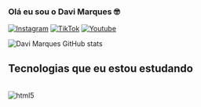 ### Olá eu sou o Davi Marques 🤓

[![Instagram](https://img.shields.io/badge/Instagram-E4405F?style=for-the-badge&logo=instagram&logoColor=white)](https://www.instagram.com/davimrques/)
[![TikTok](https://img.shields.io/badge/TikTok-000000?style=for-the-badge&logo=tiktok&logoColor=white)](https://www.tiktok.com/@davimrques)
[![Youtube](https://img.shields.io/badge/YouTube-FF0000?style=for-the-badge&logo=youtube&logoColor=white)](https://www.youtube.com/channel/UCYQ9XAq5LpNodPc2UfOpm_Q)

![Davi Marques GitHub stats](https://github-readme-stats.vercel.app/api?username=davimrques&show_icons=true&theme=dark)

## Tecnologias que eu estou estudando


<div style="display: inline_block"> <br/>
    <img align="center" alt="html5" src="https://www.google.com/url?sa=i&url=https%3A%2F%2Flogowik.com%2Fpython-vector-logo-4431.html&psig=AOvVaw13g1C6HKEANmxdVqxJKdzR&ust=1707431102965000&source=images&cd=vfe&opi=89978449&ved=0CBIQjRxqFwoTCNjItdWimoQDFQAAAAAdAAAAABAJ">
</div>

